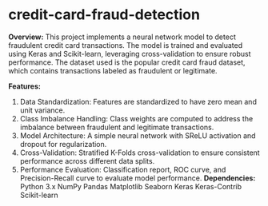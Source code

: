 # credit-card-fraud-detection

**Overview:**
This project implements a neural network model to detect fraudulent credit card transactions. The model is trained and evaluated using Keras and Scikit-learn, leveraging cross-validation to ensure robust performance. The dataset used is the popular credit card fraud dataset, which contains transactions labeled as fraudulent or legitimate.

**Features:**
1. Data Standardization: Features are standardized to have zero mean and unit variance.
2. Class Imbalance Handling: Class weights are computed to address the imbalance between fraudulent and legitimate transactions.
3. Model Architecture: A simple neural network with SReLU activation and dropout for regularization.
4. Cross-Validation: Stratified K-Folds cross-validation to ensure consistent performance across different data splits.
5. Performance Evaluation: Classification report, ROC curve, and Precision-Recall curve to evaluate model performance.
**Dependencies:**
Python 3.x
NumPy
Pandas
Matplotlib
Seaborn
Keras
Keras-Contrib
Scikit-learn
